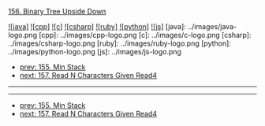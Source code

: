 [156. Binary Tree Upside Down](https://leetcode.com/problems/binary-tree-upside-down/)

[![java]](../java/156-binary-tree-upside-down.md)
[![cpp]](../cpp/156-binary-tree-upside-down.md)
[![c]](../c/156-binary-tree-upside-down.md)
[![csharp]](../csharp/156-binary-tree-upside-down.md)
[![ruby]](../ruby/156-binary-tree-upside-down.md)
[![python]](../python/156-binary-tree-upside-down.md)
[![js]](../js/156-binary-tree-upside-down.md)
[java]: ../images/java-logo.png
[cpp]: ../images/cpp-logo.png
[c]: ../images/c-logo.png
[csharp]: ../images/csharp-logo.png
[ruby]: ../images/ruby-logo.png
[python]: ../images/python-logo.png
[js]: ../images/js-logo.png

- [prev: 155. Min Stack](155-min-stack.md)
- [next: 157. Read N Characters Given Read4](157-read-n-characters-given-read4.md)

---


---

- [prev: 155. Min Stack](155-min-stack.md)
- [next: 157. Read N Characters Given Read4](157-read-n-characters-given-read4.md)
